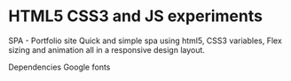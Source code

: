 # HTML5 CSS3 and JS experiments

SPA - Portfolio site
Quick and simple spa using html5, CSS3 variables, Flex sizing and animation
all in a responsive design layout.

Dependencies
Google fonts
